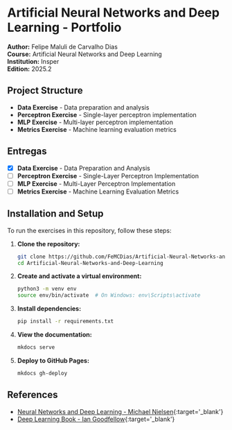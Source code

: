 # Artificial Neural Networks and Deep Learning - Portfolio

**Author:** Felipe Maluli de Carvalho Dias  
**Course:** Artificial Neural Networks and Deep Learning  
**Institution:** Insper  
**Edition:** 2025.2

## Project Structure

- **Data Exercise** - Data preparation and analysis
- **Perceptron Exercise** - Single-layer perceptron implementation
- **MLP Exercise** - Multi-layer perceptron implementation
- **Metrics Exercise** - Machine learning evaluation metrics

## Entregas

- [x] **Data Exercise** - Data Preparation and Analysis
- [ ] **Perceptron Exercise** - Single-Layer Perceptron Implementation  
- [ ] **MLP Exercise** - Multi-Layer Perceptron Implementation
- [ ] **Metrics Exercise** - Machine Learning Evaluation Metrics

## Installation and Setup

To run the exercises in this repository, follow these steps:

1. **Clone the repository:**
   ```bash
   git clone https://github.com/FeMCDias/Artificial-Neural-Networks-and-Deep-Learning.git
   cd Artificial-Neural-Networks-and-Deep-Learning
   ```

2. **Create and activate a virtual environment:**
   ```bash
   python3 -m venv env
   source env/bin/activate  # On Windows: env\Scripts\activate
   ```

3. **Install dependencies:**
   ```bash
   pip install -r requirements.txt
   ```

4. **View the documentation:**
   ```bash
   mkdocs serve
   ```

5. **Deploy to GitHub Pages:**
   ```bash
   mkdocs gh-deploy
   ```

## References

- [Neural Networks and Deep Learning - Michael Nielsen](http://neuralnetworksanddeeplearning.com/){:target='_blank'}
- [Deep Learning Book - Ian Goodfellow](https://www.deeplearningbook.org/){:target='_blank'}